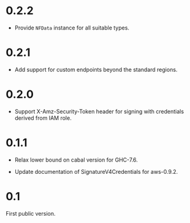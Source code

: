 0.2.2
=====

*   Provide `NFData` instance for all suitable types.

0.2.1
=====

*   Add support for custom endpoints beyond the standard regions.

0.2.0
=====

*   Support X-Amz-Security-Token header for signing with credentials derived
    from IAM role.

0.1.1
=====

*   Relax lower bound on cabal version for GHC-7.6.

*   Update documentation of SignatureV4Credentials for aws-0.9.2.

0.1
===

First public version.
